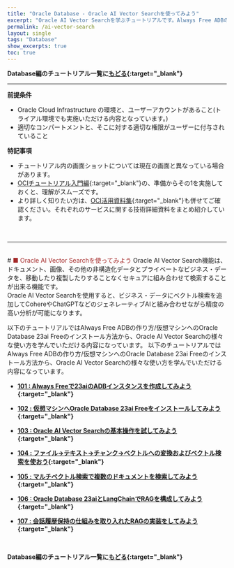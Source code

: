 ```yaml
---
title: "Oracle Database - Oracle AI Vector Searchを使ってみよう"
excerpt: "Oracle AI Vector Searchを学ぶチュートリアルです。Always Free ADBの作成から、様々な使い方までを一通り体験します。"
permalink: /ai-vector-search
layout: single
tags: "Database"
show_excerpts: true
toc: true
---
```


**Database編のチュートリアル一覧に[もどる](/ocitutorials/database/){:target="_blank"}**
<br/>

----
**前提条件**  
+ Oracle Cloud Infrastructure の環境と、ユーザーアカウントがあること(トライアル環境でも実施いただける内容となっています。)
+ 適切なコンパートメントと、そこに対する適切な権限がユーザーに付与されていること

**特記事項**  
+ チュートリアル内の画面ショットについては現在の画面と異なっている場合があります。
+ [OCIチュートリアル入門編](/ocitutorials/beginners/){:target="_blank"}の、準備からその1を実施しておくと、理解がスムーズです。  
+ より詳しく知りたい方は、[OCI活用資料集](https://oracle-japan.github.io/ocidocs/services/database/){:target="_blank"}も併せてご確認ください。それぞれのサービスに関する技術詳細資料をまとめ紹介しています。
<br/>

----

<br/>
# <span style="color: brown; ">■ Oracle AI Vector Searchを使ってみよう</span>
Oracle AI Vector Search機能は、ドキュメント、画像、その他の非構造化データとプライベートなビジネス・データを、移動したり複製したりすることなくセキュアに組み合わせて検索することが出来る機能です。
<br/>
Oracle AI Vector Searchを使用すると、ビジネス・データにベクトル検索を追加してCohereやChatGPTなどのジェネレーティブAIと組み合わせながら精度の高い分析が可能になります。
<br/>

以下のチュートリアルではAlways Free ADBの作り方/仮想マシンへのOracle Database 23ai Freeのインストール方法から、Oracle AI Vector Searchの様々な使い方を学んでいただける内容になっています。
以下のチュートリアルではAlways Free ADBの作り方/仮想マシンへのOracle Database 23ai Freeのインストール方法から、Oracle AI Vector Searchの様々な使い方を学んでいただける内容になっています。
<br/>

+ **[101 : Always Freeで23aiのADBインスタンスを作成してみよう](/ocitutorials/ai-vector-search/ai-vector101-always-free-adb/){:target="_blank"}**   

+ **[102 : 仮想マシンへOracle Database 23ai Freeをインストールしてみよう](/ocitutorials/ai-vector-search/ai-vector102-23aifree-install/){:target="_blank"}**   

+ **[103 : Oracle AI Vector Searchの基本操作を試してみよう](/ocitutorials/ai-vector-search/ai-vector103-basics/){:target="_blank"}**

+ **[104 : ファイル→テキスト→チャンク→ベクトルへの変換およびベクトル検索を使おう](/ocitutorials/ai-vector-search/ai-vector104-file-to-embedding/){:target="_blank"}** 

+ **[105 : マルチベクトル検索で複数のドキュメントを検索してみよう](/ocitutorials/ai-vector-search/ai-vector105-multi-vector-search/){:target="_blank"}**

+ **[106 : Oracle Database 23aiとLangChainでRAGを構成してみよう](/ocitutorials/ai-vector-search/ai-vector106-23ai-langchain-rag/){:target="_blank"}**

+ **[107 : 会話履歴保持の仕組みを取り入れたRAGの実装をしてみよう](/ocitutorials/ai-vector-search/ai-vector107-rag-chat-history/){:target="_blank"}**

<br/>

**Database編のチュートリアル一覧に[もどる](/ocitutorials/database/){:target="_blank"}**
<br/>